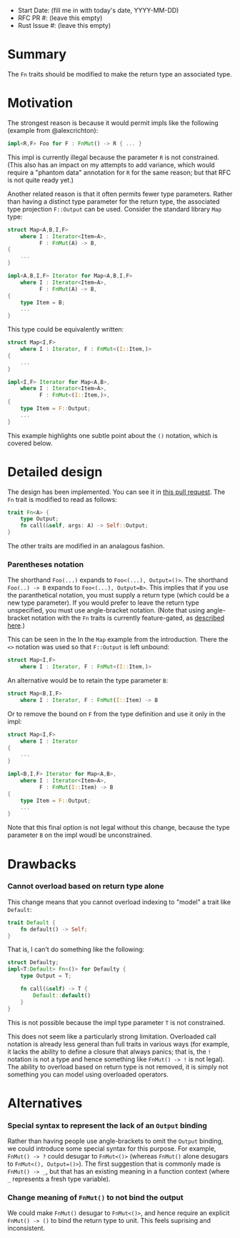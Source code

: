 - Start Date: (fill me in with today's date, YYYY-MM-DD)
- RFC PR #: (leave this empty)
- Rust Issue #: (leave this empty)

# Summary

The `Fn` traits should be modified to make the return type an associated type.

# Motivation

The strongest reason is because it would permit impls like the following
(example from @alexcrichton):

```rust
impl<R,F> Foo for F : FnMut() -> R { ... }
```

This impl is currently illegal because the parameter `R` is not
constrained. (This also has an impact on my attempts to add variance,
which would require a "phantom data" annotation for `R` for the same
reason; but that RFC is not quite ready yet.)

Another related reason is that it often permits fewer type parameters.
Rather than having a distinct type parameter for the return type, the
associated type projection `F::Output` can be used. Consider the standard
library `Map` type:

```rust
struct Map<A,B,I,F>
    where I : Iterator<Item=A>,
          F : FnMut(A) -> B,
{
    ...
}

impl<A,B,I,F> Iterator for Map<A,B,I,F>
    where I : Iterator<Item=A>,
          F : FnMut(A) -> B,
{
    type Item = B;
    ...
}
```

This type could be equivalently written:

```rust
struct Map<I,F>
    where I : Iterator, F : FnMut<(I::Item,)>
{
    ...
}

impl<I,F> Iterator for Map<A,B>,
    where I : Iterator<Item=A>,
          F : FnMut<(I::Item,)>,
{
    type Item = F::Output;
    ...
}
```

This example highlights one subtle point about the `()` notation,
which is covered below.

# Detailed design

The design has been implemented. You can see it in [this pull
request]. The `Fn` trait is modified to read as follows:

```rust
trait Fn<A> {
    type Output;
    fn call(&self, args: A) -> Self::Output;
}
```

The other traits are modified in an analagous fashion.

[this pull request]: https://github.com/rust-lang/rust/pull/21019

### Parentheses notation

The shorthand `Foo(...)` expands to `Foo<(...), Output=()>`. The
shorthand `Foo(..) -> B` expands to `Foo<(...), Output=B>`. This
implies that if you use the paranthetical notation, you must supply a
return type (which could be a new type parameter). If you would prefer
to leave the return type unspecified, you must use angle-bracket
notation. (Note that using angle-bracket notation with the `Fn` traits
is currently feature-gated, as [described here][18875].)

[18875]: https://github.com/rust-lang/rust/issues/18875

This can be seen in the In the `Map` example from the
introduction. There the `<>` notation was used so that `F::Output` is
left unbound:

```rust
struct Map<I,F>
    where I : Iterator, F : FnMut<(I::Item,)>
```

An alternative would be to retain the type parameter `B`:

```rust
struct Map<B,I,F>
    where I : Iterator, F : FnMut(I::Item) -> B
```

Or to remove the bound on `F` from the type definition and use it only in the impl:

```rust
struct Map<I,F>
    where I : Iterator
{
    ...
}

impl<B,I,F> Iterator for Map<A,B>,
    where I : Iterator<Item=A>,
          F : FnMut(I::Item) -> B
{
    type Item = F::Output;
    ...
}
```

Note that this final option is not legal without this change, because
the type parameter `B` on the impl woudl be unconstrained.

# Drawbacks

### Cannot overload based on return type alone

This change means that you cannot overload indexing to "model" a trait
like `Default`:

```rust
trait Default {
    fn default() -> Self;
}
```

That is, I can't do something like the following:

```rust
struct Defaulty;
impl<T:Default> Fn<()> for Defaulty {
    type Output = T;

    fn call(&self) -> T {
        Default::default()
    }
}
```

This is not possible because the impl type parameter `T` is not constrained.

This does not seem like a particularly strong limitation. Overloaded
call notation is already less general than full traits in various ways
(for example, it lacks the ability to define a closure that always
panics; that is, the `!` notation is not a type and hence something
like `FnMut() -> !` is not legal). The ability to overload based on return type
is not removed, it is simply not something you can model using overloaded operators.

# Alternatives

### Special syntax to represent the lack of an `Output` binding

Rather than having people use angle-brackets to omit the `Output`
binding, we could introduce some special syntax for this purpose.  For
example, `FnMut() -> ?` could desugar to `FnMut<()>` (whereas
`FnMut()` alone desugars to `FnMut<(), Output=()>`). The first
suggestion that is commonly made is `FnMut() -> _`, but that has an
existing meaning in a function context (where `_` represents a fresh
type variable).

### Change meaning of `FnMut()` to not bind the output

We could make `FnMut()` desugar to `FnMut<()>`, and hence require an
explicit `FnMut() -> ()` to bind the return type to unit.  This feels
suprising and inconsistent.


